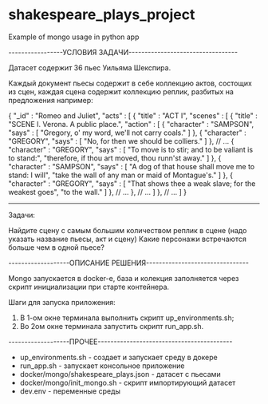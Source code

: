 # shakespeare_plays_project

Example of mongo usage in python app

-----------------УСЛОВИЯ ЗАДАЧИ----------------------------------

Датасет содержит 36 пьес Уильяма Шекспира.

Каждый документ пьесы содержит в себе коллекцию актов, состощих из сцен, каждая сцена содержит коллекцию реплик, разбитых на предложения например:

{
    "_id" : "Romeo and Juliet",
    "acts" : [ 
        {
            "title" : "ACT I",
            "scenes" : [ 
                {
                    "title" : "SCENE I. Verona. A public place.",
                    "action" : [ 
                        {
                            "character" : "SAMPSON",
                            "says" : [ 
                                "Gregory, o' my word, we'll not carry coals."
                            ]
                        }, 
                        {
                            "character" : "GREGORY",
                            "says" : [ 
                                "No, for then we should be colliers."
                            ]
                        }, 
						// ...
                        {
                            "character" : "GREGORY",
                            "says" : [ 
                                "To move is to stir; and to be valiant is to stand:", 
                                "therefore, if thou art moved, thou runn'st away."
                            ]
                        }, 
                        {
                            "character" : "SAMPSON",
                            "says" : [ 
                                "A dog of that house shall move me to stand: I will", 
                                "take the wall of any man or maid of Montague's."
                            ]
                        }, 
                        {
                            "character" : "GREGORY",
                            "says" : [ 
                                "That shows thee a weak slave; for the weakest goes", 
                                "to the wall."
                            ]
                        }, 
						// ...
				},
				// ...
			]
		},
		// ...
	]
}

----------------------------------------------------
Задачи:

Найдите сцену с самым большим количеством реплик в сцене (надо указать название пьесы, акт и сцену)
Какие персонажи встречаются больше чем в одной пьесе?

-------------------ОПИСАНИЕ РЕШЕНИЯ--------------------------------

Mongo запускается в docker-е, база и колекция заполняется через скрипт инициализации при старте контейнера.

Шаги для запуска приложения:

1. В 1-ом окне терминала выполнить скрипт up_environments.sh;
2. Во 2ом окне терминала запустить скрипт run_app.sh.

-------------------ПРОЧЕЕ------------------------------------------

- up_environments.sh - создает и запускает среду в докере
- run_app.sh - запускает консольное приложение
- docker/mongo/shakespeare_plays.json - датасет с пьесами
- docker/mongo/init_mongo.sh - скрипт импортирующий датасет
- dev.env - переменные среды

